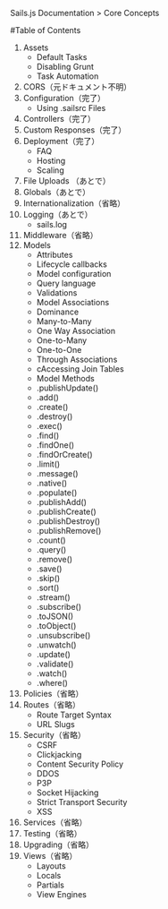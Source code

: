Sails.js Documentation > Core Concepts

#Table of Contents

1. Assets
    - Default Tasks
    - Disabling Grunt
    - Task Automation
2. CORS（元ドキュメント不明）
3. Configuration（完了）
    - Using .sailsrc Files
4. Controllers（完了）
5. Custom Responses（完了）
6. Deployment（完了）
    - FAQ
    - Hosting
    - Scaling
7. File Uploads （あとで）
8. Globals（あとで）
9. Internationalization（省略）
10. Logging（あとで）
    - sails.log
11. Middleware（省略）
12. Models
    - Attributes
    - Lifecycle callbacks
    - Model configuration
    - Query language
    - Validations
    - Model Associations
    - Dominance
    - Many-to-Many
    - One Way Association
    - One-to-Many
    - One-to-One
    - Through Associations
    - cAccessing Join Tables
    - Model Methods
    - .publishUpdate()
    - .add()
    - .create()
    - .destroy()
    - .exec()
    - .find()
    - .findOne()
    - .findOrCreate()
    - .limit()
    - .message()
    - .native()
    - .populate()
    - .publishAdd()
    - .publishCreate()
    - .publishDestroy()
    - .publishRemove()
    - .count()
    - .query()
    - .remove()
    - .save()
    - .skip()
    - .sort()
    - .stream()
    - .subscribe()
    - .toJSON()
    - .toObject()
    - .unsubscribe()
    - .unwatch()
    - .update()
    - .validate()
    - .watch()
    - .where()
13. Policies（省略）
14. Routes（省略）
    - Route Target Syntax
    - URL Slugs
15. Security（省略）
    - CSRF
    - Clickjacking
    - Content Security Policy
    - DDOS
    - P3P
    - Socket Hijacking
    - Strict Transport Security
    - XSS
16. Services（省略）
17. Testing（省略）
18. Upgrading（省略）
19. Views（省略）
    - Layouts
    - Locals
    - Partials
    - View Engines